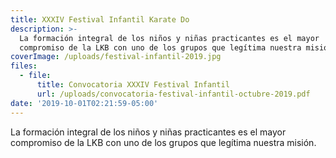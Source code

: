 ```yaml
---
title: XXXIV Festival Infantil Karate Do
description: >-
  La formación integral de los niños y niñas practicantes es el mayor
  compromiso de la LKB con uno de los grupos que legítima nuestra misión.
coverImage: /uploads/festival-infantil-2019.jpg
files:
  - file:
      title: Convocatoria XXXIV Festival Infantil
      url: /uploads/convocatoria-festival-infantil-octubre-2019.pdf
date: '2019-10-01T02:21:59-05:00'
---
```

La formación integral de los niños y niñas practicantes es el mayor compromiso de la LKB con uno de los grupos que legítima nuestra misión.

